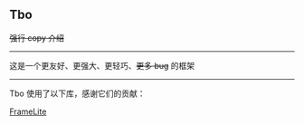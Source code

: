 ## Tbo

<del>强行 copy 介绍</del>

---

这是一个更友好、更强大、更轻巧、<del>更多 bug</del> 的框架

---

Tbo 使用了以下库，感谢它们的贡献：

[FrameLite](https://github.com/U2FsdGVkX1/FrameLite)

